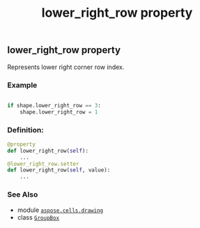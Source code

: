 ﻿---
title: lower_right_row property
second_title: Aspose.Cells for Python via .NET API References
description: 
type: docs
weight: 780
url: /aspose.cells.drawing/groupbox/lower_right_row/
is_root: false
---

## lower_right_row property


Represents lower right corner row index.

### Example 


```python

if shape.lower_right_row == 3:
    shape.lower_right_row = 1

```
### Definition:
```python
@property
def lower_right_row(self):
    ...
@lower_right_row.setter
def lower_right_row(self, value):
    ...
```

### See Also
* module [`aspose.cells.drawing`](../../)
* class [`GroupBox`](/cells/python-net/aspose.cells.drawing/groupbox)
